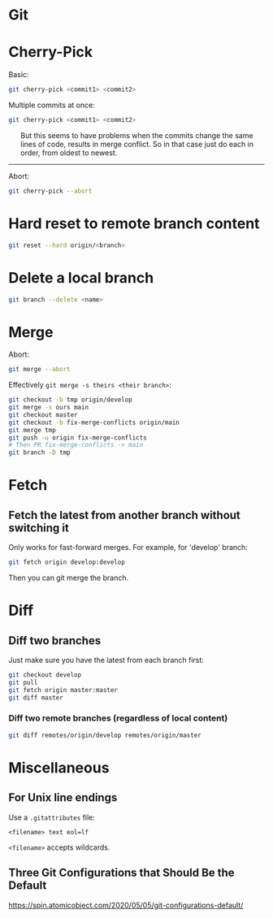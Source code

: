 # Git


# Cherry-Pick
Basic:
```bash
git cherry-pick <commit1> <commit2>
```

Multiple commits at once:
```bash
git cherry-pick <commit1> <commit2>
```
   <ul>
   But this seems to have problems when the commits change the same lines of code, results in merge conflict.  So in that case just do each in order, from oldest to newest.
   </ul>

---
Abort:
```bash
git cherry-pick --abort
```

# Hard reset to remote branch content
```bash
git reset --hard origin/<branch>
```

# Delete a local branch
```bash
git branch --delete <name>
```

# Merge

Abort:
```bash
git merge --abort
```

Effectively `git merge -s theirs <their branch>`:
```bash
git checkout -b tmp origin/develop
git merge -s ours main
git checkout master
git checkout -b fix-merge-conflicts origin/main
git merge tmp
git push -u origin fix-merge-conflicts
# Then PR fix-merge-conflicts -> main
git branch -D tmp
```


# Fetch

## Fetch the latest from another branch without switching it
Only works for fast-forward merges.
For example, for 'develop' branch:
```bash
git fetch origin develop:develop
```
Then you can git merge the branch.

# Diff

## Diff two branches
Just make sure you have the latest from each branch first:
```bash
git checkout develop
git pull
git fetch origin master:master
git diff master
```

### Diff two remote branches (regardless of local content)
```bash
git diff remotes/origin/develop remotes/origin/master
```

# Miscellaneous

## For Unix line endings
Use a `.gitattributes` file:
```
<filename> text eol=lf
```
```<filename>``` accepts wildcards.


## Three Git Configurations that Should Be the Default
https://spin.atomicobject.com/2020/05/05/git-configurations-default/